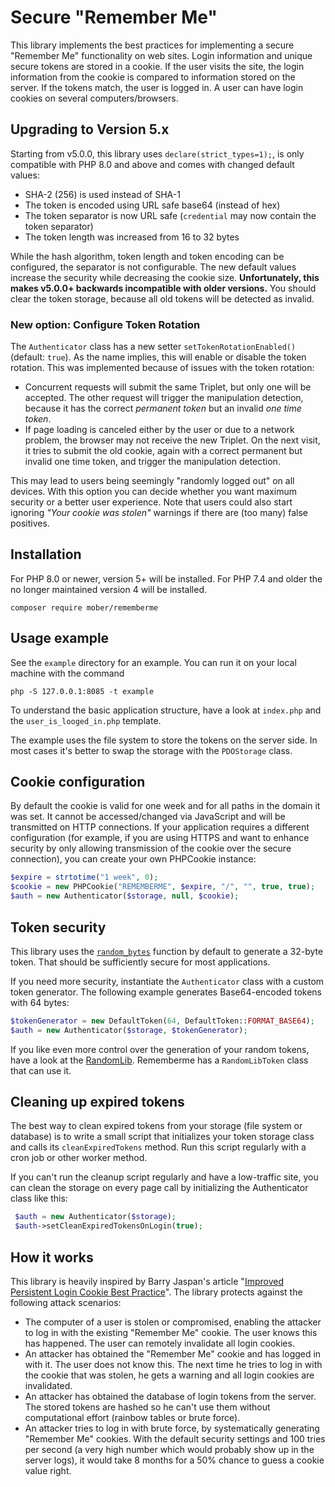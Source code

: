 # Secure "Remember Me"

This library implements the best practices for implementing a secure
"Remember Me" functionality on web sites. Login information and unique secure 
tokens are stored in a cookie. If the user visits the site, the login information 
from the cookie is compared to information stored on the server. If the tokens 
match, the user is logged in. A user can have login cookies on several 
computers/browsers.

## Upgrading to Version 5.x

Starting from v5.0.0, this library uses `declare(strict_types=1);`, is only compatible
with PHP 8.0 and above and comes with changed default values:

* SHA-2 (256) is used instead of SHA-1
* The token is encoded using URL safe base64 (instead of hex)
* The token separator is now URL safe (`credential` may now contain the token separator)
* The token length was increased from 16 to 32 bytes

While the hash algorithm, token length and token encoding can be configured, the
separator is not configurable. The new default values increase the security while
decreasing the cookie size. **Unfortunately, this makes v5.0.0+ backwards incompatible
with older versions.** You should clear the token storage, because all old tokens
will be detected as invalid.

### New option: Configure Token Rotation

The `Authenticator` class has a new setter `setTokenRotationEnabled()` (default: `true`).
As the name implies, this will enable or disable the token rotation.
This was implemented because of issues with the token rotation:

* Concurrent requests will submit the same Triplet, but only one will be accepted.
The other request will trigger the manipulation detection, because it has the correct *permanent
token* but an invalid *one time token*.
* If page loading is canceled either by the user or due to a network problem, the browser may not
receive the new Triplet. On the next visit, it tries to submit the old cookie, again with a correct
permanent but invalid one time token, and trigger the manipulation detection.

This may lead to users being seemingly "randomly logged out" on all devices. With this option you can
decide whether you want maximum security or a better user experience. Note that users could
also start ignoring *"Your cookie was stolen"* warnings if there are (too many) false positives.

## Installation

For PHP 8.0 or newer, version 5+ will be installed. For PHP 7.4 and older
the no longer maintained version 4 will be installed.

    composer require mober/rememberme

## Usage example
See the `example` directory for an example. You can run it on your local machine with the command

    php -S 127.0.0.1:8085 -t example

To understand the basic application structure, have a look at `index.php` and the
`user_is_looged_in.php` template.

The example uses the file system to store the tokens on the server side. In most
cases it's better to swap the storage with the `PDOStorage` class.

## Cookie configuration
By default the cookie is valid for one week and for all paths in the domain it was set. 
It cannot be accessed/changed via JavaScript and will be transmitted on HTTP connections.
If your application requires a different configuration (for example, if you are using 
HTTPS and want to enhance security by only allowing transmission of the cookie over
the secure connection), you can create your own PHPCookie instance:

```php
$expire = strtotime("1 week", 0);
$cookie = new PHPCookie("REMEMBERME", $expire, "/", "", true, true);
$auth = new Authenticator($storage, null, $cookie);
```

## Token security
This library uses the [`random_bytes`][2] function by default to generate a 32-byte token.
That should be sufficiently secure for most applications.

If you need more security, instantiate the `Authenticator` class with a custom token generator.
The following example generates Base64-encoded tokens with 64 bytes:
 
 ```php
 $tokenGenerator = new DefaultToken(64, DefaultToken::FORMAT_BASE64);
 $auth = new Authenticator($storage, $tokenGenerator);
 ```
 
If you like even more control over the generation of your random tokens, 
have a look at the [RandomLib][3]. Rememberme has a `RandomLibToken` class that can use it.

## Cleaning up expired tokens
The best way to clean expired tokens from your storage (file system or database) is to write a small script that initializes your token storage class and calls its `cleanExpiredTokens` method.
Run this script regularly with a cron job or other worker method.

If you can't run the cleanup script regularly and have a low-traffic site, you can clean the
storage on every page call by initializing the Authenticator class like this:
 
```php
 $auth = new Authenticator($storage);
 $auth->setCleanExpiredTokensOnLogin(true);
 ```

## How it works

This library is heavily inspired by Barry Jaspan's article
"[Improved Persistent Login Cookie Best Practice][1]". The library protects
against the following attack scenarios:

- The computer of a user is stolen or compromised, enabling the attacker to log
  in with the existing "Remember Me" cookie. The user knows this has happened.
  The user can remotely invalidate all login cookies.
- An attacker has obtained the "Remember Me" cookie and has logged in with it.
  The user does not know this. The next time he tries to log in with the cookie
  that was stolen, he gets a warning and all login cookies are invalidated.
- An attacker has obtained the database of login tokens from the server. The
  stored tokens are hashed so he can't use them without computational effort
  (rainbow tables or brute force).
- An attacker tries to log in with brute force, by systematically generating
  "Remember Me" cookies. With the default security settings and 100 tries per
  second (a very high number which would probably show up in the server logs), it
  would take 8 months for a 50% chance to guess a cookie value right.

 
[1]: https://web.archive.org/web/20170810033354/http://jaspan.com/improved_persistent_login_cookie_best_practice
[2]: http://php.net/manual/en/function.random-bytes.php
[3]: https://github.com/ircmaxell/RandomLib
